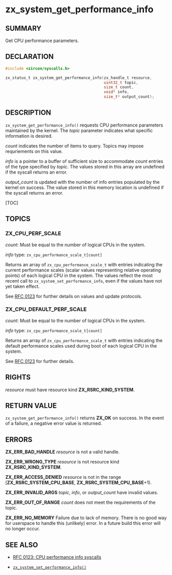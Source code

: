 # zx_system_get_performance_info

## SUMMARY

<!-- Contents of this heading updated by update-docs-from-fidl, do not edit. -->

Get CPU performance parameters.

## DECLARATION

<!-- Contents of this heading updated by update-docs-from-fidl, do not edit. -->

```c
#include <zircon/syscalls.h>

zx_status_t zx_system_get_performance_info(zx_handle_t resource,
                                           uint32_t topic,
                                           size_t count,
                                           void* info,
                                           size_t* output_count);
```

## DESCRIPTION

`zx_system_get_performance_info()` requests CPU performance parameters maintained by the kernel. The
*topic* parameter indicates what specific information is desired.

*count* indicates the number of items to query. Topics may impose requriements on this value.

*info* is a pointer to a buffer of sufficient size to accommodate *count* entries of the type
specified by *topic*. The values stored in this array are undefined if the syscall returns an error.

*output_count* is updated with the number of info entries populated by the kernel on success. The
value stored in this memory location is undefined if the syscall returns an error.

[TOC]

## TOPICS

### ZX_CPU_PERF_SCALE

*count*: Must be equal to the number of logical CPUs in the system.

*info* type: `zx_cpu_performance_scale_t[count]`

Returns an array of `zx_cpu_performance_scale_t` with entries indicating the current performance
scales (scalar values representing relative operating points) of each logical CPU in the system. The
values reflect the most recent call to `zx_system_set_performance_info`, even if the values have not
yet taken effect.

See [RFC 0123](/contribute/governance/rfcs/0123_cpu_performance_info.md)
for further details on values and update protocols.

### ZX_CPU_DEFAULT_PERF_SCALE

*count*: Must be equal to the number of logical CPUs in the system.

*info* type: `zx_cpu_performance_scale_t[count]`

Returns an array of `zx_cpu_performance_scale_t` with entries indicating the default performance
scales used during boot of each logical CPU in the system.

See [RFC 0123](/contribute/governance/rfcs/0123_cpu_performance_info.md)
for further details.

## RIGHTS

<!-- Contents of this heading updated by update-docs-from-fidl, do not edit. -->

*resource* must have resource kind **ZX_RSRC_KIND_SYSTEM**.

## RETURN VALUE

`zx_system_get_performance_info()` returns **ZX_OK** on success. In the event of a failure, a
negative error value is returned.

## ERRORS

**ZX_ERR_BAD_HANDLE** *resource* is not a valid handle.

**ZX_ERR_WRONG_TYPE** *resource* is not resource kind **ZX_RSRC_KIND_SYSTEM**.

**ZX_ERR_ACCESS_DENIED** *resource* is not in the range [**ZX_RSRC_SYSTEM_CPU_BASE**, **ZX_RSRC_SYSTEM_CPU_BASE**+1).

**ZX_ERR_INVALID_ARGS** *topic*, *info*, or *output_count* have invalid values. 

**ZX_ERR_OUT_OF_RANGE** *count* does not meet the requirements of the topic.

**ZX_ERR_NO_MEMORY** Failure due to lack of memory. There is no good way for userspace to handle this (unlikely) error. In a future build this error will no longer occur.

## SEE ALSO

- [RFC 0123: CPU performance info syscalls](/contribute/governance/rfcs/0123_cpu_performance_info.md)

 - [`zx_system_set_performance_info()`]

<!-- References updated by update-docs-from-fidl, do not edit. -->

[`zx_system_set_performance_info()`]: system_set_performance_info.md
